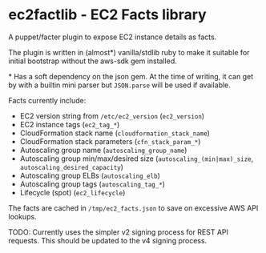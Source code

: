 # ec2factlib - EC2 Facts library

A puppet/facter plugin to expose EC2 instance details as facts.

The plugin is written in (almost\*) vanilla/stdlib ruby to make it suitable for
initial bootstrap without the aws-sdk gem installed.

\* Has a soft dependency on the json gem. At the time of writing, it can get by
with a builtin mini parser but `JSON.parse` will be used if available.

Facts currently include:
* EC2 version string from `/etc/ec2_version` (`ec2_version`)
* EC2 instance tags (`ec2_tag_*`)
* CloudFormation stack name (`cloudformation_stack_name`)
* CloudFormation stack parameters (`cfn_stack_param_*`)
* Autoscaling group name (`autoscaling_group_name`)
* Autoscaling group min/max/desired size (`autoscaling_(min|max)_size`, `autoscaling_desired_capacity`)
* Autoscaling group ELBs (`autoscaling_elb`)
* Autoscaling group tags (`autoscaling_tag_*`)
* Lifecycle (spot) (`ec2_lifecycle`)

The facts are cached in `/tmp/ec2_facts.json` to save on excessive AWS API lookups.

TODO: Currently uses the simpler v2 signing process for REST API requests. This
should be updated to the v4 signing process.
